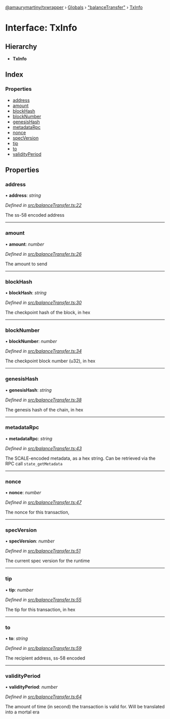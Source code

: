 [@amaurymartiny/txwrapper](../README.md) › [Globals](../globals.md) › ["balanceTransfer"](../modules/_balancetransfer_.md) › [TxInfo](_balancetransfer_.txinfo.md)

# Interface: TxInfo

## Hierarchy

* **TxInfo**

## Index

### Properties

* [address](_balancetransfer_.txinfo.md#address)
* [amount](_balancetransfer_.txinfo.md#amount)
* [blockHash](_balancetransfer_.txinfo.md#blockhash)
* [blockNumber](_balancetransfer_.txinfo.md#blocknumber)
* [genesisHash](_balancetransfer_.txinfo.md#genesishash)
* [metadataRpc](_balancetransfer_.txinfo.md#metadatarpc)
* [nonce](_balancetransfer_.txinfo.md#nonce)
* [specVersion](_balancetransfer_.txinfo.md#specversion)
* [tip](_balancetransfer_.txinfo.md#tip)
* [to](_balancetransfer_.txinfo.md#to)
* [validityPeriod](_balancetransfer_.txinfo.md#validityperiod)

## Properties

###  address

• **address**: *string*

*Defined in [src/balanceTransfer.ts:22](https://github.com/amaurymartiny/polkadotjs-wrapper/blob/6203cdc/src/balanceTransfer.ts#L22)*

The ss-58 encoded address

___

###  amount

• **amount**: *number*

*Defined in [src/balanceTransfer.ts:26](https://github.com/amaurymartiny/polkadotjs-wrapper/blob/6203cdc/src/balanceTransfer.ts#L26)*

The amount to send

___

###  blockHash

• **blockHash**: *string*

*Defined in [src/balanceTransfer.ts:30](https://github.com/amaurymartiny/polkadotjs-wrapper/blob/6203cdc/src/balanceTransfer.ts#L30)*

The checkpoint hash of the block, in hex

___

###  blockNumber

• **blockNumber**: *number*

*Defined in [src/balanceTransfer.ts:34](https://github.com/amaurymartiny/polkadotjs-wrapper/blob/6203cdc/src/balanceTransfer.ts#L34)*

The checkpoint block number (u32), in hex

___

###  genesisHash

• **genesisHash**: *string*

*Defined in [src/balanceTransfer.ts:38](https://github.com/amaurymartiny/polkadotjs-wrapper/blob/6203cdc/src/balanceTransfer.ts#L38)*

The genesis hash of the chain, in hex

___

###  metadataRpc

• **metadataRpc**: *string*

*Defined in [src/balanceTransfer.ts:43](https://github.com/amaurymartiny/polkadotjs-wrapper/blob/6203cdc/src/balanceTransfer.ts#L43)*

The SCALE-encoded metadata, as a hex string. Can be retrieved via the RPC
call `state_getMetadata`

___

###  nonce

• **nonce**: *number*

*Defined in [src/balanceTransfer.ts:47](https://github.com/amaurymartiny/polkadotjs-wrapper/blob/6203cdc/src/balanceTransfer.ts#L47)*

The nonce for this transaction,

___

###  specVersion

• **specVersion**: *number*

*Defined in [src/balanceTransfer.ts:51](https://github.com/amaurymartiny/polkadotjs-wrapper/blob/6203cdc/src/balanceTransfer.ts#L51)*

The current spec version for the runtime

___

###  tip

• **tip**: *number*

*Defined in [src/balanceTransfer.ts:55](https://github.com/amaurymartiny/polkadotjs-wrapper/blob/6203cdc/src/balanceTransfer.ts#L55)*

The tip for this transaction, in hex

___

###  to

• **to**: *string*

*Defined in [src/balanceTransfer.ts:59](https://github.com/amaurymartiny/polkadotjs-wrapper/blob/6203cdc/src/balanceTransfer.ts#L59)*

The recipient address, ss-58 encoded

___

###  validityPeriod

• **validityPeriod**: *number*

*Defined in [src/balanceTransfer.ts:64](https://github.com/amaurymartiny/polkadotjs-wrapper/blob/6203cdc/src/balanceTransfer.ts#L64)*

The amount of time (in second) the transaction is valid for. Will be
translated into a mortal era
